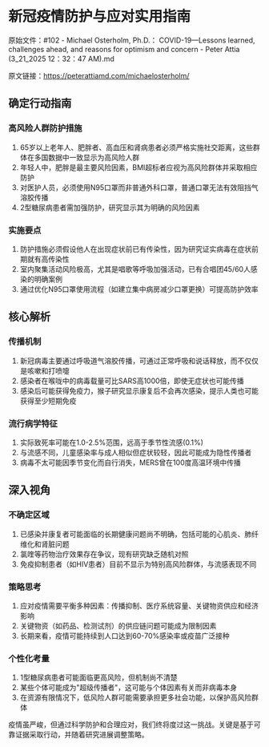 # 新冠疫情防护与应对实用指南

原始文件：#102 - Michael Osterholm, Ph.D.： COVID-19—Lessons learned, challenges ahead, and reasons for optimism and concern - Peter Attia (3_21_2025 12：32：47 AM).md

原文链接：https://peterattiamd.com/michaelosterholm/

## 确定行动指南

### 高风险人群防护措施
1. 65岁以上老年人、肥胖者、高血压和肾病患者必须严格实施社交距离，这些群体在多国数据中一致显示为高风险人群
2. 年轻人中，肥胖是最主要风险因素，BMI超标者应视为高风险群体并采取相应防护
3. 对医护人员，必须使用N95口罩而非普通外科口罩，普通口罩无法有效阻挡气溶胶传播
4. 2型糖尿病患者需加强防护，研究显示其为明确的风险因素

### 实施要点
1. 防护措施必须假设他人在出现症状前已有传染性，因为研究证实病毒在症状前期就有高传染性
2. 室内聚集活动风险极高，尤其是唱歌等呼吸加强活动，已有合唱团45/60人感染的明确案例
3. 通过优化N95口罩使用流程（如建立集中病房减少口罩更换）可提高防护效率

## 核心解析

### 传播机制
1. 新冠病毒主要通过呼吸道气溶胶传播，可通过正常呼吸和说话释放，而不仅仅是咳嗽和打喷嚏
2. 感染者在喉咙中的病毒载量可比SARS高1000倍，即使无症状也可能传播
3. 感染后可能获得免疫力，猴子研究显示康复后不会再次感染，提示人类也可能获得至少短期免疫

### 流行病学特征
1. 实际致死率可能在1.0-2.5%范围，远高于季节性流感(0.1%)
2. 与流感不同，儿童感染率与成人相似但症状较轻，因此可能成为隐性传播者
3. 病毒不太可能因季节变化而自行消失，MERS曾在100度高温环境中传播

## 深入视角

### 不确定区域
1. 已感染并康复者可能面临的长期健康问题尚不明确，包括可能的心肌炎、肺纤维化和肾脏问题
2. 氯喹等药物治疗效果存在争议，现有研究缺乏随机对照
3. 免疫抑制患者（如HIV患者）目前不显示为特别高风险群体，与流感表现不同

### 策略思考
1. 应对疫情需要平衡多种因素：传播抑制、医疗系统容量、关键物资供应和经济影响
2. 关键物资（如药品、检测试剂）的供应链问题可能成为限制因素
3. 长期来看，疫情可能持续到人口达到60-70%感染率或疫苗广泛接种

### 个性化考量
1. 1型糖尿病患者可能面临更高风险，但机制尚不清楚
2. 某些个体可能成为"超级传播者"，这可能与个体因素有关而非病毒本身
3. 在资源有限情况下，低风险人群可能需要承担更多社会功能，以保护高风险群体

疫情虽严峻，但通过科学防护和合理应对，我们终将度过这一挑战。关键是基于可靠证据采取行动，并随着研究进展调整策略。